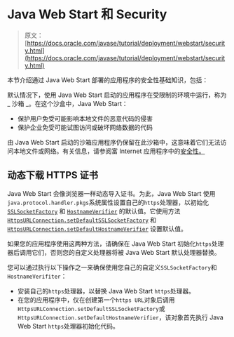 # Java Web Start 和 Security

> 原文： [https://docs.oracle.com/javase/tutorial/deployment/webstart/security.html](https://docs.oracle.com/javase/tutorial/deployment/webstart/security.html)

本节介绍通过 Java Web Start 部署的应用程序的安全性基础知识，包括：

默认情况下，使用 Java Web Start 启动的应用程序在受限制的环境中运行，称为 _ 沙箱 _。在这个沙盒中，Java Web Start：

*   保护用户免受可能影响本地文件的恶意代码的侵害
*   保护企业免受可能试图访问或破坏网络数据的代码

由 Java Web Start 启动的沙箱应用程序仍保留在此沙箱中，这意味着它们无法访问本地文件或网络。有关信息，请参阅富 Internet 应用程序中的[安全性。](../doingMoreWithRIA/security.html)

## 动态下载 HTTPS 证书

Java Web Start 会像浏览器一样动态导入证书。为此，Java Web Start 使用`java.protocol.handler.pkgs`系统属性设置自己的`https`处理器，以初始化 [`SSLSocketFactory`](https://docs.oracle.com/javase/8/docs/api/javax/net/ssl/SSLSocketFactory.html) 和 [`HostnameVerifier`](https://docs.oracle.com/javase/8/docs/api/javax/net/ssl/HostnameVerifier.html) 的默认值。它使用方法 [`HttpsURLConnection.setDefaultSSLSocketFactory`](https://docs.oracle.com/javase/8/docs/api/javax/net/ssl/HttpsURLConnection.html#setDefaultSSLSocketFactory-javax.net.ssl.SSLSocketFactory-) 和 [`HttpsURLConnection.setDefaultHostnameVerifier`](https://docs.oracle.com/javase/8/docs/api/javax/net/ssl/HttpsURLConnection.html#setDefaultHostnameVerifier-javax.net.ssl.HostnameVerifier-) 设置默认值。

如果您的应用程序使用这两种方法，请确保在 Java Web Start 初始化`https`处理器后调用它们，否则您的自定义处理器将被 Java Web Start 默认处理器替换。

您可以通过执行以下操作之一来确保使用您自己的自定义`SSLSocketFactory`和`HostnameVerifiter`：

*   安装自己的`https`处理器，以替换 Java Web Start `https`处理器。
*   在您的应用程序中，仅在创建第一个`https URL`对象后调用`HttpsURLConnection.setDefaultSSLSocketFactory`或`HttpsURLConnection.setDefaultHostnameVerifier`，该对象首先执行 Java Web Start `https`处理器初始化代码。
